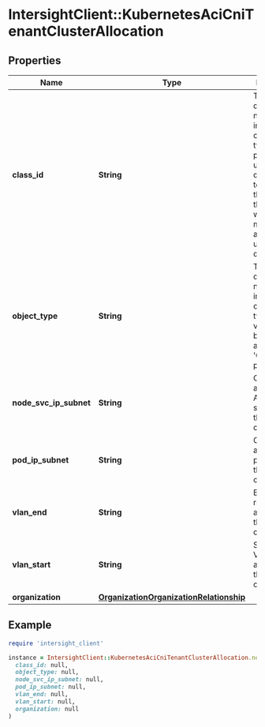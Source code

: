 # IntersightClient::KubernetesAciCniTenantClusterAllocation

## Properties

| Name | Type | Description | Notes |
| ---- | ---- | ----------- | ----- |
| **class_id** | **String** | The fully-qualified name of the instantiated, concrete type. This property is used as a discriminator to identify the type of the payload when marshaling and unmarshaling data. | [default to &#39;kubernetes.AciCniTenantClusterAllocation&#39;] |
| **object_type** | **String** | The fully-qualified name of the instantiated, concrete type. The value should be the same as the &#39;ClassId&#39; property. | [default to &#39;kubernetes.AciCniTenantClusterAllocation&#39;] |
| **node_svc_ip_subnet** | **String** | CIDR allocated for ACI node service IPs in this tenant cluster. | [optional][readonly] |
| **pod_ip_subnet** | **String** | CIDR allocated for pod IPs in this tenant cluster. | [optional][readonly] |
| **vlan_end** | **String** | End of VLAN range allocated to this tenant cluster. | [optional][readonly] |
| **vlan_start** | **String** | Start of VLAN range allocated to this tenant cluster. | [optional][readonly] |
| **organization** | [**OrganizationOrganizationRelationship**](OrganizationOrganizationRelationship.md) |  | [optional] |

## Example

```ruby
require 'intersight_client'

instance = IntersightClient::KubernetesAciCniTenantClusterAllocation.new(
  class_id: null,
  object_type: null,
  node_svc_ip_subnet: null,
  pod_ip_subnet: null,
  vlan_end: null,
  vlan_start: null,
  organization: null
)
```

